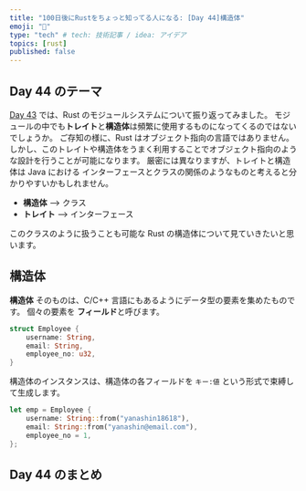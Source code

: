 ```yaml
---
title: "100日後にRustをちょっと知ってる人になる: [Day 44]構造体"
emoji: "🦀"
type: "tech" # tech: 技術記事 / idea: アイデア
topics: [rust]
published: false
---
```

## Day 44 のテーマ

[Day 43](https://zenn.dev/shinyay/articles/hello-rust-day043) では、Rust のモジュールシステムについて振り返ってみました。
モジュールの中でも**トレイト**と**構造体**は頻繁に使用するものになってくるのではないでしょうか。
ご存知の様に、Rust はオブジェクト指向の言語ではありません。しかし、このトレイトや構造体をうまく利用することでオブジェクト指向のような設計を行うことが可能になります。
厳密には異なりますが、トレイトと構造体は Java における インターフェースとクラスの関係のようなものと考えると分かりやすいかもしれません。

- **構造体** --> クラス
- **トレイト** --> インターフェース

このクラスのように扱うことも可能な Rust の構造体について見ていきたいと思います。

## 構造体

**構造体** そのものは、C/C++ 言語にもあるようにデータ型の要素を集めたものです。
個々の要素を **フィールド**と呼びます。

```rust
struct Employee {
    username: String,
    email: String,
    employee_no: u32,
}
```

構造体のインスタンスは、構造体の各フィールドを `キー:値` という形式で束縛して生成します。

```rust
let emp = Employee {
    username: String::from("yanashin18618"),
    email: String::from("yanashin@email.com"),
    employee_no = 1,
};
```

## Day 44 のまとめ
